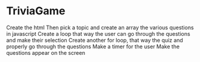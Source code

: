 # TriviaGame
Create the html 
Then pick a topic and create an array the various questions in javascript
Create a loop that way the user can go through the questions and make their selection
Create another for loop, that way the quiz and properly go through the questions
Make a timer for the user 
Make the questions appear on the screen 
